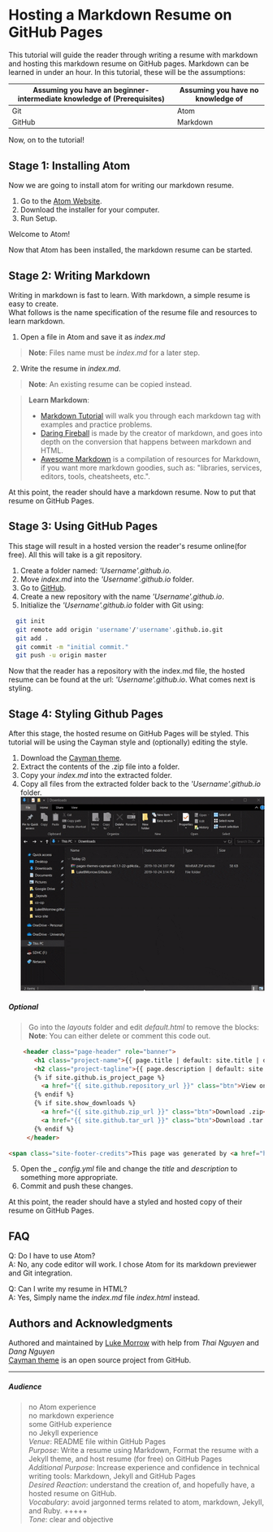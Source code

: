 # Hosting a Markdown Resume on GitHub Pages
This tutorial will guide the reader through writing a resume with markdown and hosting this markdown resume on GitHub pages. Markdown can be learned in under an hour. In this tutorial, these will be the assumptions:  

| Assuming you have an beginner-intermediate knowledge of (Prerequisites) | Assuming you have no knowledge of |  
|---|---|  
| Git  |  Atom |  
| GitHub | Markdown |  

Now, on to the tutorial!

## Stage 1: Installing Atom
Now we are going to install atom for writing our markdown resume.
1. Go to the [Atom Website](https://atom.io/).
2. Download the installer for your computer.
3. Run Setup.  

Welcome to Atom!  

Now that Atom has been installed, the markdown resume can be started.

## Stage 2: Writing Markdown
Writing in markdown is fast to learn. With markdown, a simple resume is easy to create.  
What follows is the name specification of the resume file and resources to learn markdown.
1. Open a file in Atom and save it as _index.md_
  >**Note**: Files name must be _index.md_ for a later step.

2. Write the resume in _index.md_.
  >**Note**: An existing resume can be copied instead.  

  >**Learn Markdown**:  
  >    * [Markdown Tutorial](https://www.markdowntutorial.com/) will walk you through each markdown tag with examples and practice problems.  
  >    * [Daring Fireball](https://daringfireball.net/projects/markdown/basics) is made by the creator of markdown, and goes into depth on the conversion that happens between markdown and HTML.  
  >    * [Awesome Markdown](https://github.com/mundimark/awesome-markdown) is a compilation of resources for Markdown, if you want more markdown goodies, such as: "libraries, services, editors, tools, cheatsheets, etc.".

At this point, the reader should have a markdown resume. Now to put that resume on GitHub Pages.

## Stage 3: Using GitHub Pages
This stage will result in a hosted version the reader's resume online(for free). All this will take is a git repository.
1. Create a folder named: _'Username'.github.io_.
2. Move _index.md_ into the _'Username'.github.io_ folder.
3. Go to [GitHub](https://github.com/).
4. Create a new repository with the name _'Username'.github.io_.
5. Initialize the _'Username'.github.io_ folder with Git using:  

``` bash
  git init
  git remote add origin 'username'/'username'.github.io.git
  git add .
  git commit -m "initial commit."
  git push -u origin master
```

Now that the reader has a repository with the index.md file, the hosted resume can be found at the url: _'Username'.github.io_. What comes next is styling.

## Stage 4: Styling Github Pages
After this stage, the hosted resume on GitHub Pages will be styled. This tutorial will be using the Cayman style and (optionally) editing the style.  
1. Download the [Cayman theme](https://pages-themes.github.io/cayman/).
2. Extract the contents of the .zip file into a folder.
3. Copy your _index.md_ into the extracted folder.
4. Copy all files from the extracted folder back to the _'Username'.github.io_ folder.
![A walkthrough of steps 1 to 4](imgs/Step4.gif)

##### Optional
> Go into the _layouts_ folder and edit _default.html_ to remove the blocks:  
>**Note**: You can either delete or comment this code out.
```html
    <header class="page-header" role="banner">
       <h1 class="project-name">{{ page.title | default: site.title | default: site.github.repository_name }}</h1>
       <h2 class="project-tagline">{{ page.description | default: site.description | default: site.github.project_tagline }}</h2>
       {% if site.github.is_project_page %}
         <a href="{{ site.github.repository_url }}" class="btn">View on GitHub</a>
       {% endif %}
       {% if site.show_downloads %}
         <a href="{{ site.github.zip_url }}" class="btn">Download .zip</a>
         <a href="{{ site.github.tar_url }}" class="btn">Download .tar.gz</a>
       {% endif %}
     </header>
   ```
   ```html
   <span class="site-footer-credits">This page was generated by <a href="https://pages.github.com">GitHub Pages</a>.</span>
   ```

5. Open the _ _config.yml_ file and change the _title_ and _description_ to something more appropriate.  
6. Commit and push these changes.

At this point, the reader should have a styled and hosted copy of their resume on GitHub Pages.

## FAQ
  Q: Do I have to use Atom?   
  A: No, any code editor will work. I chose Atom for its markdown previewer and Git integration.

  Q: Can I write my resume in HTML?  
  A: Yes, Simply name the _index.md_ file _index.html_ instead.

## Authors and Acknowledgments
Authored and maintained by [Luke Morrow](https://github.com/LukeBMorrow/) with help from _Thai Nguyen_ and _Dang Nguyen_  
[Cayman theme](https://github.com/pages-themes/cayman) is an open source project from GitHub.
___

##### Audience
>no Atom experience  
  no markdown experience  
  some GitHub experience  
  no Jekyll experience    
  _Venue_: README file within GitHub Pages  
  _Purpose_: Write a resume using Markdown, Format the resume with a Jekyll theme, and host resume (for free) on GitHub Pages  
  _Additional Purpose_: Increase experience and confidence in technical writing tools: Markdown, Jekyll and GitHub Pages  
  _Desired Reaction_: understand the creation of, and hopefully have, a hosted resume on GitHub.  
  _Vocabulary_: avoid jargonned terms related to atom, markdown, Jekyll, and Ruby. +++++  
  _Tone_: clear and objective  
